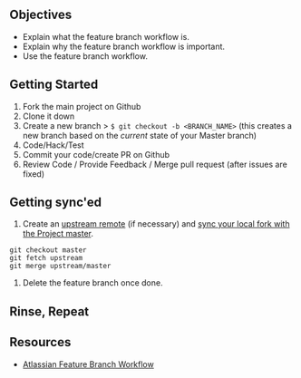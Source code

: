 ## Objectives

- Explain what the feature branch workflow is.
- Explain why the feature branch workflow is important.
- Use the feature branch workflow.

## Getting Started

1. Fork the main project on Github
1. Clone it down
1. Create a new branch > `$ git checkout -b <BRANCH_NAME>` (this creates a new branch based on the *current* state of your Master branch)
1. Code/Hack/Test
1. Commit your code/create PR on Github
1. Review Code / Provide Feedback / Merge pull request (after issues are fixed)

## Getting sync'ed

1. Create an [upstream remote](https://help.github.com/articles/configuring-a-remote-for-a-fork/) (if necessary) and [sync your local fork with the Project master](https://help.github.com/articles/syncing-a-fork/).

```shell
git checkout master
git fetch upstream
git merge upstream/master
```

1. Delete the feature branch once done.

## Rinse, Repeat

## Resources

- [Atlassian Feature Branch Workflow](https://www.atlassian.com/git/tutorials/comparing-workflows/feature-branch-workflow)
